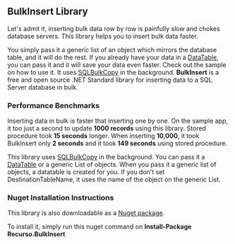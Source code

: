 ## BulkInsert Library

Let's admit it, inserting bulk data row by row is painfully slow and chokes database servers. This library helps you to insert bulk data faster. 

You simply pass it a generic list of an object which mirrors the database table, and it will do the rest. If you already have your data in a [DataTable](https://docs.microsoft.com/en-us/dotnet/api/system.data.datatable?view=netstandard-2.1), you can pass it and it will save your data even faster. Check out the sample on how to use it. It uses [SQLBulkCopy](https://docs.microsoft.com/en-us/dotnet/api/system.data.sqlclient.sqlbulkcopy?view=netstandard-2.1 "SqlBulkCOpy") in the background. **BulkInsert** is a free and open source .NET Standard library for inserting data to a SQL Server database in bulk. 

### Performance Benchmarks

Inserting data in bulk is faster that inserting one by one. On the sample app, it too just a second to update **1000 records** using this library. Stored procedure took **15 seconds** longer. When inserting **10,000**, it took BulkInsert only **2 seconds** and it took **149 seconds** using stored procedure. 

This library uses [SQLBulkCopy](https://docs.microsoft.com/en-us/dotnet/api/system.data.sqlclient.sqlbulkcopy?view=netstandard-2.1 "SqlBulkCOpy") in the background. You can pass it a [DataTable](https://docs.microsoft.com/en-us/dotnet/api/system.data.datatable?view=netstandard-2.1) or a generic List of objects. When you pass it a generic list of objects, a datatable is created for you. If you don't set DestinationTableName, it uses the name of the object on the generic List.

### Nuget Installation Instructions

This library is also downloadable as a [Nuget package](https://www.nuget.org/packages/Recurso.BulkInsert).

To install it, simply run this nuget command on **Install-Package Recurso.BulkInsert**
